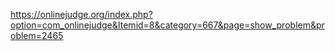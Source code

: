 https://onlinejudge.org/index.php?option=com_onlinejudge&Itemid=8&category=667&page=show_problem&problem=2465